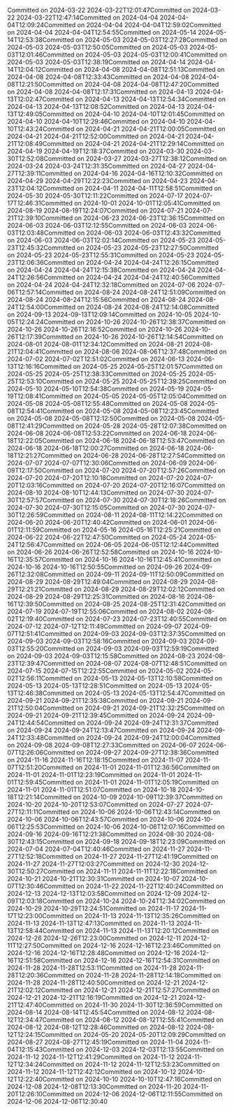 Committed on 2024-03-22 2024-03-22T12:01:47Committed on 2024-03-22 2024-03-22T12:47:14Committed on 2024-04-04 2024-04-04T12:09:24Committed on 2024-04-04 2024-04-04T12:59:02Committed on 2024-04-04 2024-04-04T12:54:55Committed on 2024-05-14 2024-05-14T12:53:38Committed on 2024-05-03 2024-05-03T12:27:28Committed on 2024-05-03 2024-05-03T12:50:05Committed on 2024-05-03 2024-05-03T12:01:46Committed on 2024-05-03 2024-05-03T12:00:41Committed on 2024-05-03 2024-05-03T12:38:19Committed on 2024-04-14 2024-04-14T12:04:12Committed on 2024-04-08 2024-04-08T12:51:13Committed on 2024-04-08 2024-04-08T12:33:43Committed on 2024-04-08 2024-04-08T12:21:50Committed on 2024-04-08 2024-04-08T12:47:20Committed on 2024-04-08 2024-04-08T12:17:31Committed on 2024-04-13 2024-04-13T12:02:47Committed on 2024-04-13 2024-04-13T12:54:34Committed on 2024-04-13 2024-04-13T12:08:52Committed on 2024-04-13 2024-04-13T12:49:05Committed on 2024-04-10 2024-04-10T12:01:45Committed on 2024-04-10 2024-04-10T12:29:46Committed on 2024-04-10 2024-04-10T12:43:24Committed on 2024-04-21 2024-04-21T12:00:05Committed on 2024-04-21 2024-04-21T12:52:00Committed on 2024-04-21 2024-04-21T12:08:49Committed on 2024-04-21 2024-04-21T12:29:14Committed on 2024-04-19 2024-04-19T12:18:37Committed on 2024-03-30 2024-03-30T12:52:08Committed on 2024-03-27 2024-03-27T12:38:12Committed on 2024-03-24 2024-03-24T12:31:35Committed on 2024-04-27 2024-04-27T12:39:11Committed on 2024-04-16 2024-04-16T12:10:32Committed on 2024-04-29 2024-04-29T12:22:23Committed on 2024-04-23 2024-04-23T12:04:12Committed on 2024-04-11 2024-04-11T12:58:51Committed on 2024-05-30 2024-05-30T12:11:22Committed on 2024-07-17 2024-07-17T12:46:31Committed on 2024-10-01 2024-10-01T12:05:41Committed on 2024-08-19 2024-08-19T12:24:07Committed on 2024-07-21 2024-07-21T12:39:10Committed on 2024-06-23 2024-06-23T12:36:15Committed on 2024-06-03 2024-06-03T12:12:55Committed on 2024-06-03 2024-06-03T12:03:48Committed on 2024-06-03 2024-06-03T12:43:32Committed on 2024-06-03 2024-06-03T12:02:14Committed on 2024-05-23 2024-05-23T12:45:32Committed on 2024-05-23 2024-05-23T12:27:50Committed on 2024-05-23 2024-05-23T12:55:31Committed on 2024-05-23 2024-05-23T12:06:36Committed on 2024-04-24 2024-04-24T12:26:15Committed on 2024-04-24 2024-04-24T12:15:38Committed on 2024-04-24 2024-04-24T12:26:56Committed on 2024-04-24 2024-04-24T12:40:56Committed on 2024-04-24 2024-04-24T12:32:18Committed on 2024-07-06 2024-07-06T12:57:14Committed on 2024-08-24 2024-08-24T12:51:09Committed on 2024-08-24 2024-08-24T12:15:56Committed on 2024-08-24 2024-08-24T12:54:00Committed on 2024-08-24 2024-08-24T12:14:08Committed on 2024-09-13 2024-09-13T12:09:14Committed on 2024-10-05 2024-10-05T12:24:24Committed on 2024-10-26 2024-10-26T12:38:37Committed on 2024-10-26 2024-10-26T12:16:52Committed on 2024-10-26 2024-10-26T12:17:39Committed on 2024-10-26 2024-10-26T12:14:54Committed on 2024-08-01 2024-08-01T12:34:12Committed on 2024-08-21 2024-08-21T12:04:41Committed on 2024-08-06 2024-08-06T12:37:48Committed on 2024-07-02 2024-07-02T12:51:02Committed on 2024-06-13 2024-06-13T12:16:16Committed on 2024-05-25 2024-05-25T12:01:57Committed on 2024-05-25 2024-05-25T12:38:33Committed on 2024-05-25 2024-05-25T12:53:10Committed on 2024-05-25 2024-05-25T12:39:25Committed on 2024-05-10 2024-05-10T12:54:38Committed on 2024-05-19 2024-05-19T12:08:41Committed on 2024-05-05 2024-05-05T12:05:04Committed on 2024-05-08 2024-05-08T12:55:48Committed on 2024-05-08 2024-05-08T12:54:41Committed on 2024-05-08 2024-05-08T12:23:45Committed on 2024-05-08 2024-05-08T12:12:50Committed on 2024-05-08 2024-05-08T12:41:29Committed on 2024-05-28 2024-05-28T12:07:38Committed on 2024-06-08 2024-06-08T12:53:22Committed on 2024-06-18 2024-06-18T12:22:05Committed on 2024-06-18 2024-06-18T12:53:47Committed on 2024-06-18 2024-06-18T12:00:27Committed on 2024-06-18 2024-06-18T12:21:27Committed on 2024-06-28 2024-06-28T12:27:54Committed on 2024-07-07 2024-07-07T12:30:06Committed on 2024-06-09 2024-06-09T12:17:50Committed on 2024-07-20 2024-07-20T12:57:26Committed on 2024-07-20 2024-07-20T12:10:18Committed on 2024-07-20 2024-07-20T12:03:16Committed on 2024-07-20 2024-07-20T12:16:07Committed on 2024-08-10 2024-08-10T12:44:13Committed on 2024-07-30 2024-07-30T12:57:57Committed on 2024-07-30 2024-07-30T12:18:26Committed on 2024-07-30 2024-07-30T12:15:05Committed on 2024-07-30 2024-07-30T12:26:59Committed on 2024-08-11 2024-08-11T12:14:22Committed on 2024-06-20 2024-06-20T12:40:42Committed on 2024-06-01 2024-06-01T12:11:59Committed on 2024-05-16 2024-05-16T12:25:21Committed on 2024-06-22 2024-06-22T12:47:50Committed on 2024-05-24 2024-05-24T12:56:47Committed on 2024-06-05 2024-06-05T12:12:44Committed on 2024-06-26 2024-06-26T12:52:58Committed on 2024-10-16 2024-10-16T12:35:57Committed on 2024-10-16 2024-10-16T12:45:41Committed on 2024-10-16 2024-10-16T12:50:55Committed on 2024-09-26 2024-09-26T12:32:08Committed on 2024-09-11 2024-09-11T12:50:09Committed on 2024-08-29 2024-08-29T12:49:04Committed on 2024-08-29 2024-08-29T12:21:21Committed on 2024-08-29 2024-08-29T12:02:12Committed on 2024-08-29 2024-08-29T12:25:31Committed on 2024-08-16 2024-08-16T12:39:50Committed on 2024-08-25 2024-08-25T12:31:42Committed on 2024-07-19 2024-07-19T12:55:06Committed on 2024-08-02 2024-08-02T12:19:40Committed on 2024-07-23 2024-07-23T12:40:55Committed on 2024-07-12 2024-07-12T12:11:49Committed on 2024-09-07 2024-09-07T12:51:41Committed on 2024-09-03 2024-09-03T12:37:35Committed on 2024-09-03 2024-09-03T12:58:16Committed on 2024-09-03 2024-09-03T12:55:20Committed on 2024-09-03 2024-09-03T12:59:19Committed on 2024-09-03 2024-09-03T12:15:58Committed on 2024-08-23 2024-08-23T12:39:47Committed on 2024-08-07 2024-08-07T12:48:51Committed on 2024-07-15 2024-07-15T12:22:55Committed on 2024-05-02 2024-05-02T12:56:11Committed on 2024-05-13 2024-05-13T12:10:58Committed on 2024-05-13 2024-05-13T12:28:51Committed on 2024-05-13 2024-05-13T12:46:38Committed on 2024-05-13 2024-05-13T12:54:47Committed on 2024-09-21 2024-09-21T12:35:38Committed on 2024-09-21 2024-09-21T12:50:04Committed on 2024-09-21 2024-09-21T12:32:25Committed on 2024-09-21 2024-09-21T12:39:45Committed on 2024-09-24 2024-09-24T12:44:54Committed on 2024-09-24 2024-09-24T12:31:37Committed on 2024-09-24 2024-09-24T12:13:47Committed on 2024-09-24 2024-09-24T12:33:48Committed on 2024-09-24 2024-09-24T12:00:04Committed on 2024-09-08 2024-09-08T12:27:33Committed on 2024-06-07 2024-06-07T12:26:06Committed on 2024-09-27 2024-09-27T12:38:36Committed on 2024-11-16 2024-11-16T12:18:15Committed on 2024-11-07 2024-11-07T12:51:20Committed on 2024-11-01 2024-11-01T12:36:56Committed on 2024-11-01 2024-11-01T12:23:19Committed on 2024-11-01 2024-11-01T12:59:45Committed on 2024-11-01 2024-11-01T12:05:19Committed on 2024-11-01 2024-11-01T12:51:07Committed on 2024-10-18 2024-10-18T12:21:14Committed on 2024-10-09 2024-10-09T12:39:37Committed on 2024-10-20 2024-10-20T12:53:07Committed on 2024-07-27 2024-07-27T12:11:11Committed on 2024-10-06 2024-10-06T12:43:14Committed on 2024-10-06 2024-10-06T12:43:57Committed on 2024-10-06 2024-10-06T12:25:53Committed on 2024-10-06 2024-10-06T12:07:16Committed on 2024-09-16 2024-09-16T12:21:38Committed on 2024-08-30 2024-08-30T12:43:15Committed on 2024-09-18 2024-09-18T12:23:09Committed on 2024-07-04 2024-07-04T12:40:46Committed on 2024-11-27 2024-11-27T12:52:18Committed on 2024-11-27 2024-11-27T12:41:19Committed on 2024-11-27 2024-11-27T12:03:27Committed on 2024-12-30 2024-12-30T12:50:27Committed on 2024-11-11 2024-11-11T12:22:18Committed on 2024-10-21 2024-10-21T12:30:31Committed on 2024-10-07 2024-10-07T12:30:46Committed on 2024-11-22 2024-11-22T12:40:24Committed on 2024-12-13 2024-12-13T12:03:58Committed on 2024-12-09 2024-12-09T12:03:18Committed on 2024-10-24 2024-10-24T12:34:02Committed on 2024-10-29 2024-10-29T12:24:51Committed on 2024-11-17 2024-11-17T12:23:00Committed on 2024-11-13 2024-11-13T12:35:26Committed on 2024-11-13 2024-11-13T12:47:13Committed on 2024-11-13 2024-11-13T12:58:44Committed on 2024-11-13 2024-11-13T12:20:12Committed on 2024-12-26 2024-12-26T12:23:00Committed on 2024-12-11 2024-12-11T12:27:50Committed on 2024-12-16 2024-12-16T12:23:46Committed on 2024-12-16 2024-12-16T12:28:48Committed on 2024-12-16 2024-12-16T12:51:58Committed on 2024-12-16 2024-12-16T12:54:31Committed on 2024-11-28 2024-11-28T12:53:11Committed on 2024-11-28 2024-11-28T12:20:36Committed on 2024-11-28 2024-11-28T12:14:18Committed on 2024-11-28 2024-11-28T12:40:50Committed on 2024-12-21 2024-12-21T12:02:12Committed on 2024-12-21 2024-12-21T12:57:27Committed on 2024-12-21 2024-12-21T12:16:19Committed on 2024-12-21 2024-12-21T12:47:40Committed on 2024-11-30 2024-11-30T12:36:59Committed on 2024-08-14 2024-08-14T12:45:54Committed on 2024-08-12 2024-08-12T12:34:47Committed on 2024-08-12 2024-08-12T12:55:41Committed on 2024-08-12 2024-08-12T12:28:46Committed on 2024-08-12 2024-08-12T12:24:15Committed on 2024-05-20 2024-05-20T12:09:29Committed on 2024-08-27 2024-08-27T12:45:19Committed on 2024-11-04 2024-11-04T12:15:43Committed on 2024-12-03 2024-12-03T12:13:55Committed on 2024-11-12 2024-11-12T12:41:29Committed on 2024-11-12 2024-11-12T12:34:24Committed on 2024-11-12 2024-11-12T12:53:23Committed on 2024-11-12 2024-11-12T12:42:12Committed on 2024-10-12 2024-10-12T12:22:40Committed on 2024-10-10 2024-10-10T12:47:16Committed on 2024-12-08 2024-12-08T12:13:30Committed on 2024-11-20 2024-11-20T12:26:10Committed on 2024-12-06 2024-12-06T12:11:55Committed on 2024-12-06 2024-12-06T12:30:40